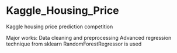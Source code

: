 # Kaggle_Housing_Price
Kaggle housing price prediction competition

Major works:
Data cleaning and preprocessing
Advanced regression technique from sklearn RandomForestRegressor is used

